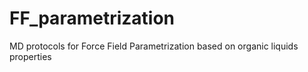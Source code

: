 # FF_parametrization
MD protocols for Force Field Parametrization based on organic liquids properties
